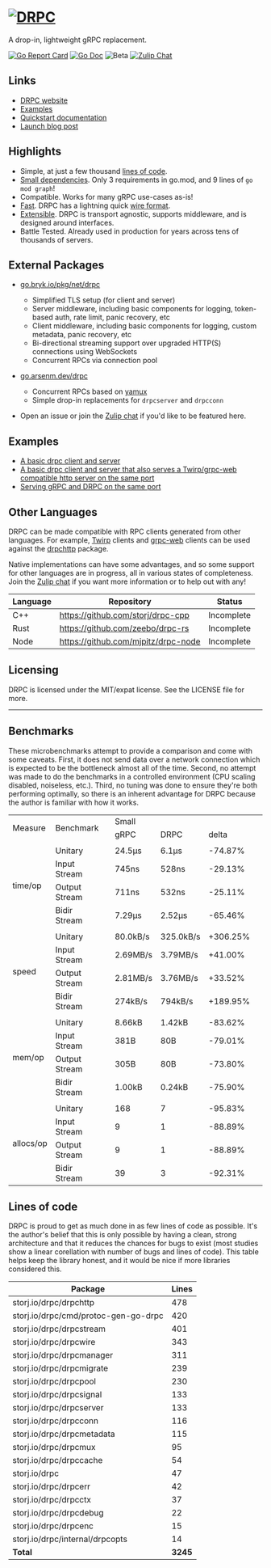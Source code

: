 # [![DRPC](logo.png)](https://storj.github.io/drpc/)

A drop-in, lightweight gRPC replacement.

[![Go Report Card](https://goreportcard.com/badge/storj.io/drpc)](https://goreportcard.com/report/storj.io/drpc)
[![Go Doc](https://img.shields.io/badge/godoc-reference-blue.svg?style=flat-square)](https://pkg.go.dev/storj.io/drpc)
![Beta](https://img.shields.io/badge/version-beta-green.svg)
[![Zulip Chat](https://img.shields.io/badge/zulip-join_chat-brightgreen.svg)](https://drpc.zulipchat.com)

## Links

 * [DRPC website](https://storj.github.io/drpc/)
 * [Examples](https://github.com/storj/drpc/tree/main/examples)
 * [Quickstart documentation](https://storj.github.io/drpc/docs.html)
 * [Launch blog post](https://www.storj.io/blog/introducing-drpc-our-replacement-for-grpc)

## Highlights

* Simple, at just a few thousand [lines of code](#lines-of-code).
* [Small dependencies](./blob/main/go.mod). Only 3 requirements in go.mod, and 9 lines of `go mod graph`!
* Compatible. Works for many gRPC use-cases as-is!
* [Fast](#benchmarks). DRPC has a lightning quick [wire format](https://github.com/storj/drpc/wiki/Docs:-Wire-protocol).
* [Extensible](#external-packages). DRPC is transport agnostic, supports middleware, and is designed around interfaces.
* Battle Tested. Already used in production for years across tens of thousands of servers.

## External Packages

 * [go.bryk.io/pkg/net/drpc](https://pkg.go.dev/go.bryk.io/pkg/net/drpc)
    - Simplified TLS setup (for client and server)
    - Server middleware, including basic components for logging, token-based auth, rate limit, panic recovery, etc
    - Client middleware, including basic components for logging, custom metadata, panic recovery, etc
    - Bi-directional streaming support over upgraded HTTP(S) connections using WebSockets
    - Concurrent RPCs via connection pool

* [go.arsenm.dev/drpc](https://pkg.go.dev/go.arsenm.dev/drpc)
    - Concurrent RPCs based on [yamux](https://pkg.go.dev/github.com/hashicorp/yamux)
    - Simple drop-in replacements for `drpcserver` and `drpcconn`

 * Open an issue or join the [Zulip chat](https://drpc.zulipchat.com) if you'd like to be featured here.

 ## Examples

  * [A basic drpc client and server](../../tree/main/examples/drpc)
  * [A basic drpc client and server that also serves a Twirp/grpc-web compatible http server on the same port](../../tree/main/examples/drpc)
  * [Serving gRPC and DRPC on the same port](../../tree/main/examples/grpc_and_drpc)

## Other Languages

DRPC can be made compatible with RPC clients generated from other languages. For example, [Twirp](https://github.com/twitchtv/twirp) clients and [grpc-web](https://github.com/grpc/grpc-web/) clients can be used against the [drpchttp](https://pkg.go.dev/storj.io/drpc/drpchttp) package.

Native implementations can have some advantages, and so some support for other languages are in progress, all in various states of completeness. Join the [Zulip chat](https://drpc.zulipchat.com) if you want more information or to help out with any!

| Language | Repository                          | Status     |
|----------|-------------------------------------|------------|
| C++      | https://github.com/storj/drpc-cpp   | Incomplete |
| Rust     | https://github.com/zeebo/drpc-rs    | Incomplete |
| Node     | https://github.com/mjpitz/drpc-node | Incomplete |

## Licensing

DRPC is licensed under the MIT/expat license. See the LICENSE file for more.

---

## Benchmarks

These microbenchmarks attempt to provide a comparison and come with some caveats. First, it does not send data over a network connection which is expected to be the bottleneck almost all of the time. Second, no attempt was made to do the benchmarks in a controlled environment (CPU scaling disabled, noiseless, etc.). Third, no tuning was done to ensure they're both performing optimally, so there is an inherent advantage for DRPC because the author is familiar with how it works.

<table>
    <tr>
        <td rowspan=2>Measure</td>
        <td rowspan=2>Benchmark</td><td rowspan=2></td>
        <td colspan=3>Small</td><td rowspan=2></td>
        <td colspan=3>Medium</td><td rowspan=2></td>
        <td colspan=3>Large</td>
    </tr>
    <tr>
        <td>gRPC</td><td>DRPC</td><td>delta</td>
        <td>gRPC</td><td>DRPC</td><td>delta</td>
        <td>gRPC</td><td>DRPC</td><td>delta</td>
    </tr>
    <tr><td colspan=14></td></tr>
    <tr>
        <td rowspan=4>time/op</td>
        <td>Unitary</td><td rowspan=4></td>
        <td>24.5µs</td><td>6.1µs</td><td>-74.87%</td><td rowspan=4></td>
        <td>32.4µs</td><td>8.8µs</td><td>-72.89%</td><td rowspan=4></td>
        <td>1.43ms</td><td>0.58ms</td><td>-59.47%</td>
    </tr>
    <tr>
        <td>Input Stream</td>
        <td>745ns</td><td>528ns</td><td>-29.13%</td>
        <td>2.63µs</td><td>1.46µs</td><td>-44.66%</td>
        <td>512µs</td><td>236µs</td><td>-53.89%</td>
    </tr>
    <tr>
        <td>Output Stream</td>
        <td>711ns</td><td>532ns</td><td>-25.11%</td>
        <td>2.63µs</td><td>1.51µs</td><td>-42.59%</td>
        <td>515µs</td><td>210µs</td><td>-59.26%</td>
    </tr>
    <tr>
        <td>Bidir Stream</td>
        <td>7.29µs</td><td>2.52µs</td><td>-65.46%</td>
        <td>12.3µs</td><td>3.9µs</td><td>-68.68%</td>
        <td>1.44ms</td><td>0.44ms</td><td>-69.05%</td>
    </tr>
    <tr><td colspan=14></td></tr>
    <tr>
        <td rowspan=4>speed</td>
        <td>Unitary</td><td rowspan=4></td>
        <td>80.0kB/s</td><td>325.0kB/s</td><td>+306.25%</td><td rowspan=4></td>
        <td>63.4MB/s</td><td>234.3MB/s</td><td>+269.56%</td><td rowspan=4></td>
        <td>734MB/s</td><td>1812MB/s</td><td>+146.99%</td>
    </tr>
    <tr>
        <td>Input Stream</td>
        <td>2.69MB/s</td><td>3.79MB/s</td><td>+41.00%</td>
        <td>780MB/s</td><td>1409MB/s</td><td>+80.67%</td>
        <td>2.05GB/s</td><td>4.45GB/s</td><td>+117.12%</td>
    </tr>
    <tr>
        <td>Output Stream</td>
        <td>2.81MB/s</td><td>3.76MB/s</td><td>+33.52%</td>
        <td>780MB/s</td><td>1360MB/s</td><td>+74.23%</td>
        <td>2.04GB/s</td><td>5.01GB/s</td><td>+145.53%</td>
    </tr>
    <tr>
        <td>Bidir Stream</td>
        <td>274kB/s</td><td>794kB/s</td><td>+189.95%</td>
        <td>166MB/s</td><td>533MB/s</td><td>+220.19%</td>
        <td>730MB/s</td><td>2360MB/s</td><td>+223.10%</td>
    </tr>
    <tr><td colspan=14></td></tr>
    <tr>
        <td rowspan=4>mem/op</td>
        <td>Unitary</td><td rowspan=4></td>
        <td>8.66kB</td><td>1.42kB</td><td>-83.62%</td><td rowspan=4></td>
        <td>22.2kB</td><td>7.8kB</td><td>-64.83%</td><td rowspan=4></td>
        <td>6.61MB</td><td>3.16MB</td><td>-52.21%</td>
    </tr>
    <tr>
        <td>Input Stream</td>
        <td>381B</td><td>80B</td><td>-79.01%</td>
        <td>7.08kB</td><td>2.13kB</td><td>-69.95%</td>
        <td>3.20MB</td><td>1.05MB</td><td>-67.17%</td>
    </tr>
    <tr>
        <td>Output Stream</td>
        <td>305B</td><td>80B</td><td>-73.80%</td>
        <td>7.00kB</td><td>2.13kB</td><td>-69.62%</td>
        <td>3.20MB</td><td>1.05MB</td><td>-67.19%</td>
    </tr>
    <tr>
        <td>Bidir Stream</td>
        <td>1.00kB</td><td>0.24kB</td><td>-75.90%</td>
        <td>14.5kB</td><td>4.3kB</td><td>-70.10%</td>
        <td>6.61MB</td><td>2.10MB</td><td>-68.20%</td>
    </tr>
    <tr><td colspan=14></td></tr>
    <tr>
        <td rowspan=4>allocs/op</td>
        <td>Unitary</td><td rowspan=4></td>
        <td>168</td><td>7</td><td>-95.83%</td><td rowspan=4></td>
        <td>170</td><td>9</td><td>-94.71%</td><td rowspan=4></td>
        <td>400</td><td>9</td><td>-97.75%</td>
    </tr>
    <tr>
        <td>Input Stream</td>
        <td>9</td><td>1</td><td>-88.89%</td>
        <td>10</td><td>2</td><td>-80.00%</td>
        <td>118</td><td>2</td><td>-98.31%</td>
    </tr>
    <tr>
        <td>Output Stream</td>
        <td>9</td><td>1</td><td>-88.89%</td>
        <td>10</td><td>2</td><td>-80.00%</td>
        <td>120</td><td>2</td><td>-98.33%</td>
    </tr>
    <tr>
        <td>Bidir Stream</td>
        <td>39</td><td>3</td><td>-92.31%</td>
        <td>42</td><td>5</td><td>-88.10%</td>
        <td>277</td><td>5</td><td>-98.20%</td>
    </tr>
</table>

## Lines of code

DRPC is proud to get as much done in as few lines of code as possible. It's the author's belief that this is only possible by having a clean, strong architecture and that it reduces the chances for bugs to exist (most studies show a linear corellation with number of bugs and lines of code). This table helps keep the library honest, and it would be nice if more libraries considered this.

| Package                              | Lines    |
| ---                                  | ---      |
| storj.io/drpc/drpchttp               | 478      |
| storj.io/drpc/cmd/protoc-gen-go-drpc | 420      |
| storj.io/drpc/drpcstream             | 401      |
| storj.io/drpc/drpcwire               | 343      |
| storj.io/drpc/drpcmanager            | 311      |
| storj.io/drpc/drpcmigrate            | 239      |
| storj.io/drpc/drpcpool               | 230      |
| storj.io/drpc/drpcsignal             | 133      |
| storj.io/drpc/drpcserver             | 133      |
| storj.io/drpc/drpcconn               | 116      |
| storj.io/drpc/drpcmetadata           | 115      |
| storj.io/drpc/drpcmux                | 95       |
| storj.io/drpc/drpccache              | 54       |
| storj.io/drpc                        | 47       |
| storj.io/drpc/drpcerr                | 42       |
| storj.io/drpc/drpcctx                | 37       |
| storj.io/drpc/drpcdebug              | 22       |
| storj.io/drpc/drpcenc                | 15       |
| storj.io/drpc/internal/drpcopts      | 14       |
| **Total**                            | **3245** |
